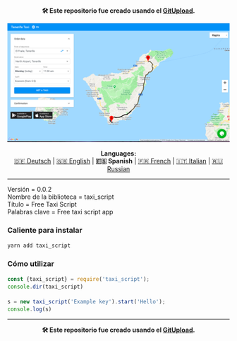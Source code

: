 <p align="center"><b>🛠️ Este repositorio fue creado usando el <a href="https://gitupload.com">GitUpload</a>.</b></p>
<p align="center"><a href="https://mirador.online"><img src="https://github.com/markolofsen/taxi_script//blob/master/.banners/banner_es.png?raw=1" /></a></p>
<p align="center"><b>Languages:</b><br /><a href="https://github.com/markolofsen/taxi_script/blob/master/README_de.md">🇩🇪 Deutsch</a> | <a href="https://github.com/markolofsen/taxi_script/blob/master/README.md">🇬🇧 English</a> | <b>🇪🇸 Spanish</b> | <a href="https://github.com/markolofsen/taxi_script/blob/master/README_fr.md">🇫🇷 French</a> | <a href="https://github.com/markolofsen/taxi_script/blob/master/README_it.md">🇮🇹 Italian</a> | <a href="https://github.com/markolofsen/taxi_script/blob/master/README_ru.md">🇷🇺 Russian</a></p>

---

Versión = 0.0.2 <br />
Nombre de la biblioteca = taxi_script <br />
Título = Free Taxi Script <br />
Palabras clave = Free taxi script app <br />

### Caliente para instalar

```sh
yarn add taxi_script
```


### Cómo utilizar

```javascript
const {taxi_script} = require('taxi_script');
console.dir(taxi_script)

s = new taxi_script('Example key').start('Hello');
console.log(s)
```



---

<p align="center"><b>🛠️ Este repositorio fue creado usando el <a href="https://gitupload.com">GitUpload</a>.</b></p>